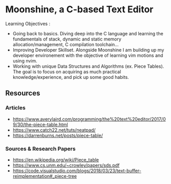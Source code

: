 # Moonshine, a C-based Text Editor
Learning Objectives : 
- Going back to basics. Diving deep into the C language and learning the fundamentals of stack, dynamic and static memory allocation/management, C compilation toolchain...
- Improving Developer Skillset. Alongside Moonshine I am building up my developer environement with the objective of learning vim motions and using nvim.
- Working with unique Data Structures and Algorithms (ex. Piece Tables). The goal is to focus on acquiring as much practical knowledge/experience, and pick up some good habits.

## Resources
### Articles
- https://www.averylaird.com/programming/the%20text%20editor/2017/09/30/the-piece-table.html
- https://www.catch22.net/tuts/neatpad/
- https://darrenburns.net/posts/piece-table/

### Sources & Research Papers
- https://en.wikipedia.org/wiki/Piece_table
- https://www.cs.unm.edu/~crowley/papers/sds.pdf
- https://code.visualstudio.com/blogs/2018/03/23/text-buffer-reimplementation#_piece-tree
